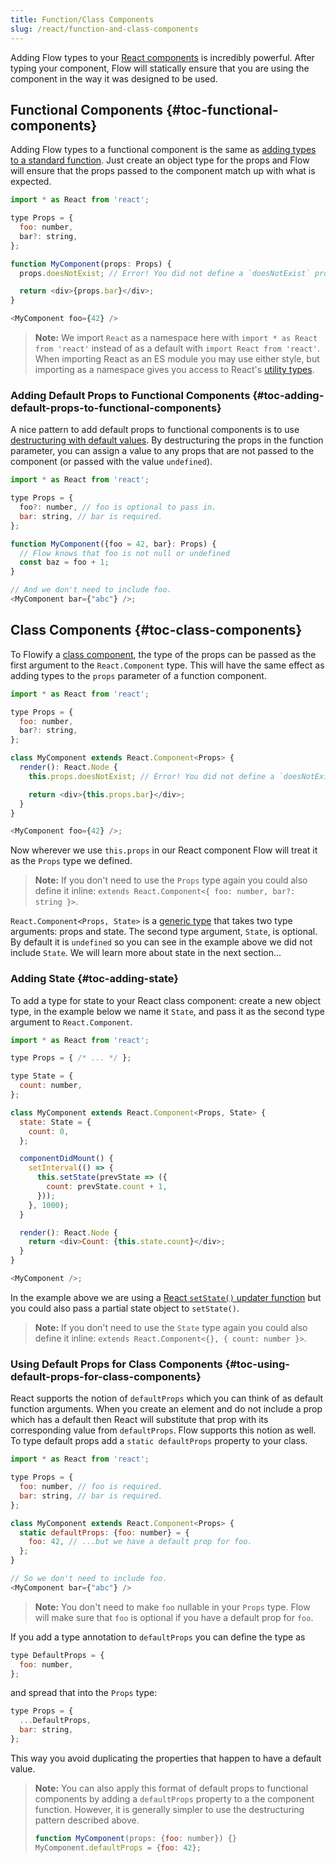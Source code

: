 ```yaml
---
title: Function/Class Components
slug: /react/function-and-class-components
---
```


Adding Flow types to your [React components](https://react.dev/learn/your-first-component) is incredibly powerful. After typing
your component, Flow will statically ensure that you are using the component in
the way it was designed to be used.

## Functional Components {#toc-functional-components}

Adding Flow types to a functional component is the same as [adding types to a standard function](../../types/functions/).
Just create an object type for the props and Flow will ensure that the props passed to the component match up with what is expected.

```js flow-check
import * as React from 'react';

type Props = {
  foo: number,
  bar?: string,
};

function MyComponent(props: Props) {
  props.doesNotExist; // Error! You did not define a `doesNotExist` prop.

  return <div>{props.bar}</div>;
}

<MyComponent foo={42} />
```

> **Note:** We import `React` as a namespace here with
> `import * as React from 'react'` instead of as a default with
> `import React from 'react'`. When importing React as an ES module you may use
> either style, but importing as a namespace gives you access to React's
> [utility types](../types).


### Adding Default Props to Functional Components {#toc-adding-default-props-to-functional-components}

A nice pattern to add default props to functional components is to use
[destructuring with default values](https://developer.mozilla.org/en-US/docs/Web/JavaScript/Reference/Operators/Destructuring_assignment/#default_value).
By destructuring the props in the function parameter, you can assign a value to any props that are not passed
to the component (or passed with the value `undefined`).

```js flow-check
import * as React from 'react';

type Props = {
  foo?: number, // foo is optional to pass in.
  bar: string, // bar is required.
};

function MyComponent({foo = 42, bar}: Props) {
  // Flow knows that foo is not null or undefined
  const baz = foo + 1;
}

// And we don't need to include foo.
<MyComponent bar={"abc"} />;
```

## Class Components {#toc-class-components}

To Flowify a [class component](https://react.dev/reference/react/Component#defining-a-class-component), the type of the props can be passed as the first
argument to the `React.Component` type. This will have the same effect as adding types
to the `props` parameter of a function component.

```js flow-check
import * as React from 'react';

type Props = {
  foo: number,
  bar?: string,
};

class MyComponent extends React.Component<Props> {
  render(): React.Node {
    this.props.doesNotExist; // Error! You did not define a `doesNotExist` prop.

    return <div>{this.props.bar}</div>;
  }
}

<MyComponent foo={42} />;
```

Now wherever we use `this.props` in our React component Flow will treat it as
the `Props` type we defined.

> **Note:** If you don't need to use the `Props` type again you could also
> define it inline: `extends React.Component<{ foo: number, bar?: string }>`.

`React.Component<Props, State>` is a [generic type](../../types/generics) that takes two type
arguments: props and state. The second type argument, `State`, is optional. By
default it is `undefined` so you can see in the example above we did not include
`State`. We will learn more about state in the next section...

### Adding State {#toc-adding-state}

To add a type for state to your React class component: create a new object
type, in the example below we name it `State`, and pass it as the second type
argument to `React.Component`.

```js flow-check
import * as React from 'react';

type Props = { /* ... */ };

type State = {
  count: number,
};

class MyComponent extends React.Component<Props, State> {
  state: State = {
    count: 0,
  };

  componentDidMount() {
    setInterval(() => {
      this.setState(prevState => ({
        count: prevState.count + 1,
      }));
    }, 1000);
  }

  render(): React.Node {
    return <div>Count: {this.state.count}</div>;
  }
}

<MyComponent />;
```

In the example above we are using a [React `setState()` updater function](https://react.dev/reference/react/Component#setstate)
but you could also pass a partial state object to `setState()`.

> **Note:** If you don't need to use the `State` type again you could also
> define it inline: `extends React.Component<{}, { count: number }>`.

### Using Default Props for Class Components {#toc-using-default-props-for-class-components}

React supports the notion of `defaultProps` which you can think of as default
function arguments. When you create an element and do not include a prop
which has a default then React will substitute that prop with its corresponding
value from `defaultProps`. Flow supports this notion as well. To type default
props add a `static defaultProps` property to your class.

```js flow-check
import * as React from 'react';

type Props = {
  foo: number, // foo is required.
  bar: string, // bar is required.
};

class MyComponent extends React.Component<Props> {
  static defaultProps: {foo: number} = {
    foo: 42, // ...but we have a default prop for foo.
  };
}

// So we don't need to include foo.
<MyComponent bar={"abc"} />
```

> **Note:** You don't need to make `foo` nullable in your `Props` type. Flow
> will make sure that `foo` is optional if you have a default prop for `foo`.

If you add a type annotation to `defaultProps` you can define the type as
```js flow-check
type DefaultProps = {
  foo: number,
};
```
and spread that into the `Props` type:
```js
type Props = {
  ...DefaultProps,
  bar: string,
};
```
This way you avoid duplicating the properties that happen to have a default value.

> **Note:** You can also apply this format of default props to functional components
> by adding a `defaultProps` property to a the component function. However, it is generally
> simpler to use the destructuring pattern described above.
> ```js flow-check
> function MyComponent(props: {foo: number}) {}
> MyComponent.defaultProps = {foo: 42};
> ```
